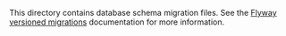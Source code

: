 This directory contains database schema migration files.  See the
[Flyway versioned migrations] documentation for more information.

[Flyway versioned migrations]: https://flywaydb.org/documentation/migrations#versioned-migrations
